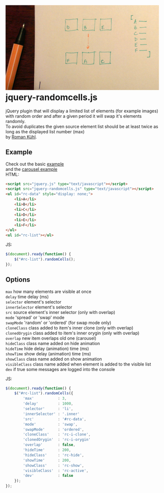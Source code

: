 ![alt tag](assets/ilustr.jpg)
jquery-randomcells.js
===========
jQuery plugin that will display a limited list of elements (for example images) with random order and after a given period it will swap it's elements randomly.  
To avoid duplicates the given source element list should be at least twice as long as the displayed list number (max)  
by [Roman Kühl](http://www.kuhl.pl).  

Example
---
Check out the basic [example](http://kuhl.pl/github/randomcells/)  
and the [carousel example](http://kuhl.pl/github/randomcells/carousel.html)  
HTML:    
```html
<script src="jquery.js" type="text/javascript"></script>  
<script src="jquery-randomcells.js" type="text/javascript"></script>
<ul id="rc-data" style="display: none;">
	<li>A</li>
	<li>B</li>
	<li>C</li>
	<li>D</li>
	<li>E</li>
	<li>F</li>
</ul>
<ul id="rc-list"></ul>
```  
JS:  
```javascript
$(document).ready(function() {
	$("#rc-list").randomCells();
});
```
Options
---
```max``` how many elements are visible at once  
```delay``` time delay (ms)  
```selector``` element's selector  
```innerSelector``` element's selector  
```src``` source element's inner selector (only with overlap)  
```mode``` 'spread' or 'swap' mode  
```swapMode``` 'random' or 'ordered' (for swap mode only)  
```cloneClass``` class added to item's inner clone (only with overlap)  
```clonedOrygin``` class added to item's inner orygin (only with overlap)  
```overlap``` new item overlaps old one (carousel)  
```hideClass``` class name added on hide animation  
```hideTime``` hide delay (animation) time (ms)  
```showTime``` show delay (animation) time (ms)  
```showClass``` class name added on show animation  
```visibleClass``` class name added when element is added to the visible list  
```dev``` if true some messages are logged into the console  

JS:  
```javascript
$(document).ready(function() {
	$("#rc-list").randomCells({
		'max'			: 3, 		
		'delay'			: 1000,		
		'selector'		: 'li',		
		'innerSelector'	: '.inner'	
		'src'			: '#rc-data',
		'mode'			: 'swap',	
		'swapMode'		: 'ordered',
		'cloneClass'	: 'rc-i-clone',
		'clonedOrygin'	: 'rc-i-orygin'
		'overlap'		: false,	
		'hideTime'		: 200,		
		'hideClass'		: 'rc-hide',
		'showTime'		: 200,		
		'showClass'		: 'rc-show',
		'visibleClass'	: 'rc-active',
		'dev'			: false		
	});
});

